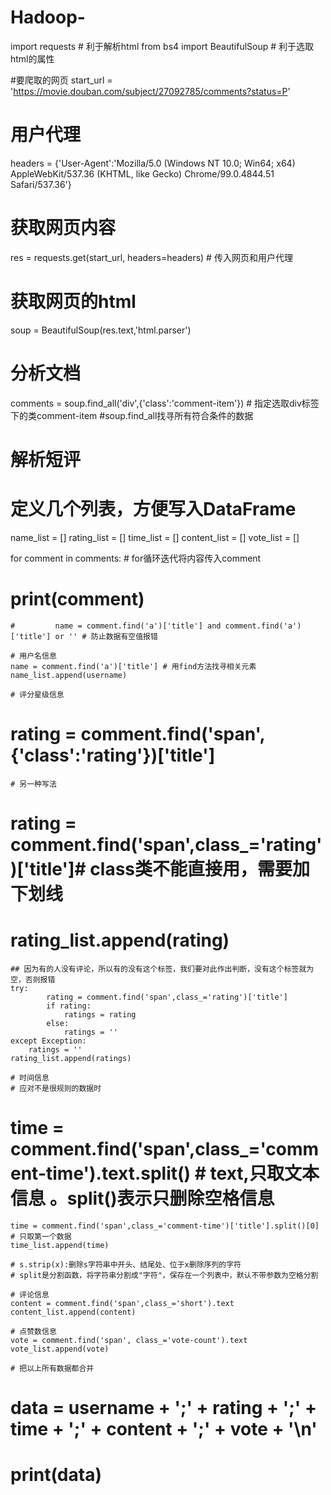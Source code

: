 # Hadoop-
import requests  # 利于解析html
from bs4 import BeautifulSoup # 利于选取html的属性

#要爬取的网页
start_url = 'https://movie.douban.com/subject/27092785/comments?status=P' 
#  用户代理
headers = {'User-Agent':'Mozilla/5.0 (Windows NT 10.0; Win64; x64) AppleWebKit/537.36 (KHTML, like Gecko) Chrome/99.0.4844.51 Safari/537.36'}
# 获取网页内容
res = requests.get(start_url, headers=headers) # 传入网页和用户代理
# 获取网页的html
soup = BeautifulSoup(res.text,'html.parser')

# 分析文档
comments = soup.find_all('div',{'class':'comment-item'}) # 指定选取div标签下的类comment-item #soup.find_all找寻所有符合条件的数据

# 解析短评

# 定义几个列表，方便写入DataFrame
name_list = []
rating_list = []
time_list = []
content_list = []
vote_list = []

for comment in comments: # for循环迭代将内容传入comment
#     print(comment)

    #         name = comment.find('a')['title'] and comment.find('a')['title'] or '' # 防止数据有空值报错

    # 用户名信息
    name = comment.find('a')['title'] # 用find方法找寻相关元素 
    name_list.append(username)
    
    # 评分星级信息
#     rating = comment.find('span',{'class':'rating'})['title']
    # 另一种写法
#     rating = comment.find('span',class_='rating')['title']# class类不能直接用，需要加下划线
#     rating_list.append(rating)
    ## 因为有的人没有评论，所以有的没有这个标签，我们要对此作出判断，没有这个标签就为空，否则报错
    try:
            rating = comment.find('span',class_='rating')['title']
            if rating:
                ratings = rating
            else:
                ratings = ''
    except Exception:
        ratings = ''
    rating_list.append(ratings)  
        
    # 时间信息
    # 应对不是很规则的数据时
#     time = comment.find('span',class_='comment-time').text.split() # text,只取文本信息 。split()表示只删除空格信息
    time = comment.find('span',class_='comment-time')['title'].split()[0] # 只取第一个数据
    time_list.append(time)
    
    # s.strip(x):删除s字符串中开头、结尾处、位于x删除序列的字符
    # split是分割函数，将字符串分割成"字符"，保存在一个列表中，默认不带参数为空格分割
    
    # 评论信息
    content = comment.find('span',class_='short').text
    content_list.append(content)
    
    # 点赞数信息
    vote = comment.find('span', class_='vote-count').text
    vote_list.append(vote)
    
    # 把以上所有数据都合并
#     data = username + ';' + rating + ';' + time + ';' + content + ';' + vote + '\n'
#     print(data)
